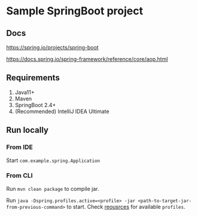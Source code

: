 # Sample SpringBoot project


## Docs

https://spring.io/projects/spring-boot

https://docs.spring.io/spring-framework/reference/core/aop.html


## Requirements

1. Java11+
2. Maven
3. SpringBoot 2.4+
4. (Recommended) IntelliJ IDEA Ultimate


## Run locally

### From IDE

Start `com.example.spring.Application`

### From CLI

Run `mvn clean package` to compile jar.

Run `java -Dspring.profiles.active=<profile> -jar <path-to-target-jar-from-previous-command>` to start. Check [reousrces](./src/main/resources) for available `profiles`.